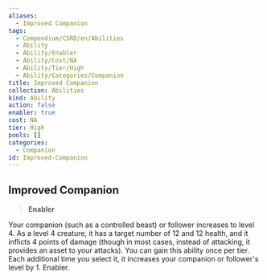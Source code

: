 ```yaml
---
aliases:
  - Improved Companion
tags:
  - Compendium/CSRD/en/Abilities
  - Ability
  - Ability/Enabler
  - Ability/Cost/NA
  - Ability/Tier/High
  - Ability/Categories/Companion
title: Improved Companion
collection: Abilities
kind: Ability
action: false
enabler: true
cost: NA
tier: High
pools: []
categories:
  - Companion
id: Improved-Companion
---
```

## Improved Companion    
>**Enabler**  
    
Your companion (such as a controlled beast) or follower increases to level 4. As a level 4 creature, it has a target number of 12 and 12 health, and it inflicts 4 points of damage (though in most cases, instead of attacking, it provides an asset to your attacks). You can gain this ability once per tier. Each additional time you select it, it increases your companion or follower's level by 1. Enabler.
